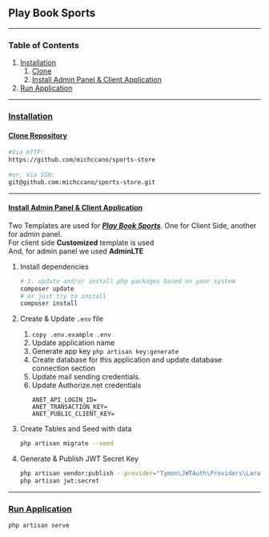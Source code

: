 ## Play Book Sports

___

### Table of Contents

1. [Installation](#installation)
    1. [Clone](#clone)
    2. [Install Admin Panel & Client Application](#install)
2. [Run Application](#run-application)

___

### <a href="#installation">Installation</a>

#### <a href="#clone">Clone Repository</a>

```bash
#Via HTTP:     
https://github.com/michccano/sports-store
 
#or, Via SSH:  
git@github.com:michccano/sports-store.git
```

___

#### <a href="#install">Install Admin Panel & Client Application</a>

Two Templates are used for **_<u>Play Book Sports</u>_**. One for Client Side, another for admin panel.  
For client side  **Customized** template is used   
And, for admin panel we used **AdminLTE**

1. Install dependencies
   ```bash
   # 1. update and/or install php packages based on your system
   composer update
   # or just try to install
   composer install
   ```
3. Create & Update `.env` file
    1. ``` copy .env.example .env ```
    2. Update application name
    3. Generate app key `php artisan key:generate`
    3. Create database for this application and update database connection section
    4. Update mail sending credentials.
    5. Update Authorize.net credentials
        ``` 
       ANET_API_LOGIN_ID=
       ANET_TRANSACTION_KEY=
       ANET_PUBLIC_CLIENT_KEY=
        ```


4. Create Tables and Seed with data
   ```bash
   php artisan migrate --seed
   ```
5. Generate & Publish JWT Secret Key
   ```bash
   php artisan vendor:publish --provider="Tymon\JWTAuth\Providers\LaravelServiceProvider"
   php artisan jwt:secret
   ```

___

### <a href="#run-application">Run Application</a>

   ```bash
   php artisan serve
   ```
